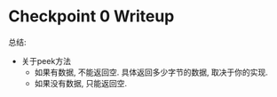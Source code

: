 Checkpoint 0 Writeup
====================

总结:

- 关于peek方法
    - 如果有数据, 不能返回空. 具体返回多少字节的数据, 取决于你的实现.
    - 如果没有数据, 只能返回空.
